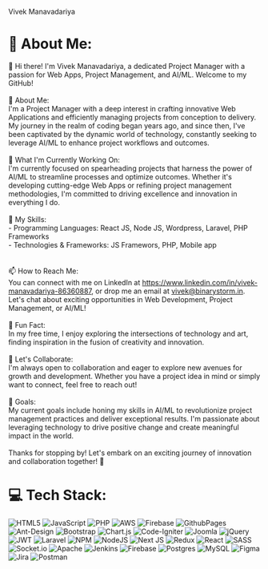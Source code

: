
Vivek Manavadariya
# 💫 About Me:
👋 Hi there! I'm Vivek Manavadariya, a dedicated Project Manager with a passion for Web Apps, Project Management, and AI/ML. Welcome to my GitHub!<br><br>🚀 About Me:<br>I'm a Project Manager with a deep interest in crafting innovative Web Applications and efficiently managing projects from conception to delivery. My journey in the realm of coding began years ago, and since then, I've been captivated by the dynamic world of technology, constantly seeking to leverage AI/ML to enhance project workflows and outcomes.<br><br>🌱 What I'm Currently Working On:<br>I'm currently focused on spearheading projects that harness the power of AI/ML to streamline processes and optimize outcomes. Whether it's developing cutting-edge Web Apps or refining project management methodologies, I'm committed to driving excellence and innovation in everything I do.<br><br>🔧 My Skills:<br>- Programming Languages: React JS, Node JS, Wordpress, Laravel, PHP Frameworks<br>- Technologies & Frameworks: JS Framewors, PHP, Mobile app<br><br><br>📫 How to Reach Me:<br>You can connect with me on LinkedIn at https://www.linkedin.com/in/vivek-manavadariya-86360887, or drop me an email at vivek@binarystorm.in. Let's chat about exciting opportunities in Web Development, Project Management, or AI/ML!<br><br>💬 Fun Fact:<br>In my free time, I enjoy exploring the intersections of technology and art, finding inspiration in the fusion of creativity and innovation.<br><br>🌟 Let's Collaborate:<br>I'm always open to collaboration and eager to explore new avenues for growth and development. Whether you have a project idea in mind or simply want to connect, feel free to reach out!<br><br>🎯 Goals:<br>My current goals include honing my skills in AI/ML to revolutionize project management practices and deliver exceptional results. I'm passionate about leveraging technology to drive positive change and create meaningful impact in the world.<br><br>Thanks for stopping by! Let's embark on an exciting journey of innovation and collaboration together! 🚀<br>


# 💻 Tech Stack:
![HTML5](https://img.shields.io/badge/html5-%23E34F26.svg?style=for-the-badge&logo=html5&logoColor=white) ![JavaScript](https://img.shields.io/badge/javascript-%23323330.svg?style=for-the-badge&logo=javascript&logoColor=%23F7DF1E) ![PHP](https://img.shields.io/badge/php-%23777BB4.svg?style=for-the-badge&logo=php&logoColor=white) ![AWS](https://img.shields.io/badge/AWS-%23FF9900.svg?style=for-the-badge&logo=amazon-aws&logoColor=white) ![Firebase](https://img.shields.io/badge/firebase-%23039BE5.svg?style=for-the-badge&logo=firebase) ![GithubPages](https://img.shields.io/badge/github%20pages-121013?style=for-the-badge&logo=github&logoColor=white) ![Ant-Design](https://img.shields.io/badge/-AntDesign-%230170FE?style=for-the-badge&logo=ant-design&logoColor=white) ![Bootstrap](https://img.shields.io/badge/bootstrap-%238511FA.svg?style=for-the-badge&logo=bootstrap&logoColor=white) ![Chart.js](https://img.shields.io/badge/chart.js-F5788D.svg?style=for-the-badge&logo=chart.js&logoColor=white) ![Code-Igniter](https://img.shields.io/badge/CodeIgniter-%23EF4223.svg?style=for-the-badge&logo=codeIgniter&logoColor=white) ![Joomla](https://img.shields.io/badge/joomla-%235091CD.svg?style=for-the-badge&logo=joomla&logoColor=white) ![jQuery](https://img.shields.io/badge/jquery-%230769AD.svg?style=for-the-badge&logo=jquery&logoColor=white) ![JWT](https://img.shields.io/badge/JWT-black?style=for-the-badge&logo=JSON%20web%20tokens) ![Laravel](https://img.shields.io/badge/laravel-%23FF2D20.svg?style=for-the-badge&logo=laravel&logoColor=white) ![NPM](https://img.shields.io/badge/NPM-%23CB3837.svg?style=for-the-badge&logo=npm&logoColor=white) ![NodeJS](https://img.shields.io/badge/node.js-6DA55F?style=for-the-badge&logo=node.js&logoColor=white) ![Next JS](https://img.shields.io/badge/Next-black?style=for-the-badge&logo=next.js&logoColor=white) ![Redux](https://img.shields.io/badge/redux-%23593d88.svg?style=for-the-badge&logo=redux&logoColor=white) ![React](https://img.shields.io/badge/react-%2320232a.svg?style=for-the-badge&logo=react&logoColor=%2361DAFB) ![SASS](https://img.shields.io/badge/SASS-hotpink.svg?style=for-the-badge&logo=SASS&logoColor=white) ![Socket.io](https://img.shields.io/badge/Socket.io-black?style=for-the-badge&logo=socket.io&badgeColor=010101) ![Apache](https://img.shields.io/badge/apache-%23D42029.svg?style=for-the-badge&logo=apache&logoColor=white) ![Jenkins](https://img.shields.io/badge/jenkins-%232C5263.svg?style=for-the-badge&logo=jenkins&logoColor=white) ![Firebase](https://img.shields.io/badge/Firebase-039BE5?style=for-the-badge&logo=Firebase&logoColor=white) ![Postgres](https://img.shields.io/badge/postgres-%23316192.svg?style=for-the-badge&logo=postgresql&logoColor=white) ![MySQL](https://img.shields.io/badge/mysql-%2300000f.svg?style=for-the-badge&logo=mysql&logoColor=white) ![Figma](https://img.shields.io/badge/figma-%23F24E1E.svg?style=for-the-badge&logo=figma&logoColor=white) ![Jira](https://img.shields.io/badge/jira-%230A0FFF.svg?style=for-the-badge&logo=jira&logoColor=white) ![Postman](https://img.shields.io/badge/Postman-FF6C37?style=for-the-badge&logo=postman&logoColor=white)

